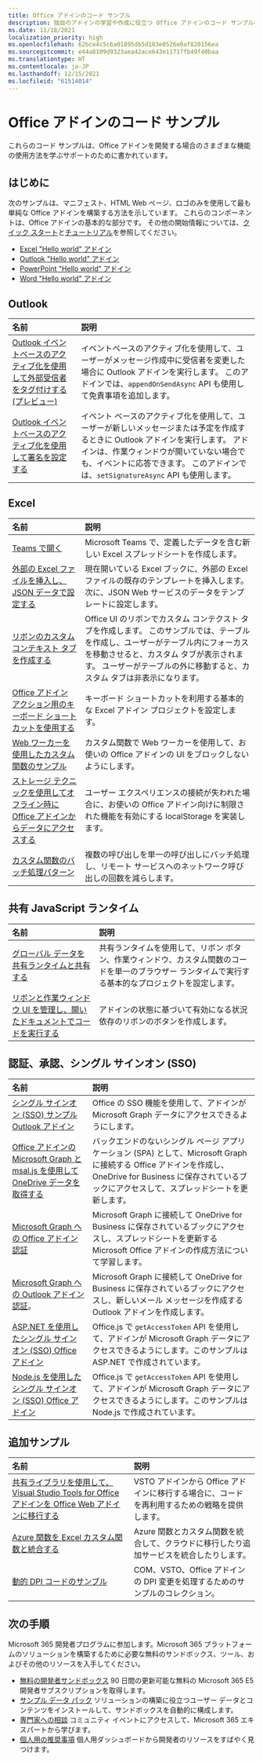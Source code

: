 ```yaml
---
title: Office アドインのコード サンプル
description: 独自のアドインの学習や作成に役立つ Office アドインのコード サンプルの一覧。
ms.date: 11/18/2021
localization_priority: high
ms.openlocfilehash: 62bce4c5c6a01895db5d183e0526e0af820156ea
ms.sourcegitcommit: e44a8109d9323aea42ace643e11717fb49f40baa
ms.translationtype: HT
ms.contentlocale: ja-JP
ms.lasthandoff: 12/15/2021
ms.locfileid: "61514014"
---
```

# <a name="office-add-in-code-samples"></a>Office アドインのコード サンプル

これらのコード サンプルは、Office アドインを開発する場合のさまざまな機能の使用方法を学ぶサポートのために書かれています。

## <a name="getting-started"></a>はじめに

次のサンプルは、マニフェスト、HTML Web ページ、ロゴのみを使用して最も単純な Office アドインを構築する方法を示しています。 これらのコンポーネントは、Office アドインの基本的な部分です。 その他の開始情報については、[クイック スタート](../quickstarts/excel-quickstart-jquery.md)と[チュートリアル](/search/?terms=tutorial&scope=Office%20Add-ins)を参照してください。

* [Excel "Hello world" アドイン](https://github.com/OfficeDev/PnP-OfficeAddins/tree/main/Samples/hello-world/excel-hello-world)
* [Outlook "Hello world" アドイン](https://github.com/OfficeDev/PnP-OfficeAddins/tree/main/Samples/hello-world/outlook-hello-world)
* [PowerPoint "Hello world" アドイン](https://github.com/OfficeDev/PnP-OfficeAddins/tree/main/Samples/hello-world/powerpoint-hello-world)
* [Word "Hello world" アドイン](https://github.com/OfficeDev/PnP-OfficeAddins/tree/main/Samples/hello-world/word-hello-world)

## <a name="outlook"></a>Outlook

| 名前                | 説明         |
|:--------------------|:--------------------|
| [Outlook イベントベースのアクティブ化を使用して外部受信者をタグ付けする (プレビュー)](/samples/officedev/pnp-officeaddins/outlook-add-in-tag-external-recipients) | イベントベースのアクティブ化を使用して、ユーザーがメッセージ作成中に受信者を変更した場合に Outlook アドインを実行します。 このアドインでは、`appendOnSendAsync` API も使用して免責事項を追加します。 |
| [Outlook イベントベースのアクティブ化を使用して署名を設定する](/samples/officedev/pnp-officeaddins/outlook-add-in-set-signature/) | イベント ベースのアクティブ化を使用して、ユーザーが新しいメッセージまたは予定を作成するときに Outlook アドインを実行します。 アドインは、作業ウィンドウが開いていない場合でも、イベントに応答できます。 このアドインでは、`setSignatureAsync` API も使用します。 |

## <a name="excel"></a>Excel

| 名前                | 説明         |
|:--------------------|:--------------------|
| [Teams で開く](/samples/officedev/pnp-officeaddins/office-excel-add-in-open-in-teams/) | Microsoft Teams で、定義したデータを含む新しい Excel スプレッドシートを作成します。|
| [外部の Excel ファイルを挿入し、JSON データで設定する](/samples/officedev/pnp-officeaddins/excel-add-in-insert-external-file/)  | 現在開いている Excel ブックに、外部の Excel ファイルの既存のテンプレートを挿入します。 次に、JSON Web サービスのデータをテンプレートに設定します。 |
| [リボンのカスタム コンテキスト タブを作成する](/samples/officedev/pnp-officeaddins/office-add-in-contextual-tabs/) | Office UI のリボンでカスタム コンテクスト タブを作成します。 このサンプルでは、テーブルを作成し、ユーザーがテーブル内にフォーカスを移動させると、カスタム タブが表示されます。 ユーザーがテーブルの外に移動すると、カスタム タブは非表示になります。 |
| [Office アドイン アクション用のキーボード ショートカットを使用する](/samples/officedev/pnp-officeaddins/office-add-in-keyboard-shortcuts) | キーボード ショートカットを利用する基本的な Excel アドイン プロジェクトを設定します。 |
| [Web ワーカーを使用したカスタム関数のサンプル](/samples/officedev/pnp-officeaddins/excel-custom-function-web-worker-pattern/) | カスタム関数で Web ワーカーを使用して、お使いの Office アドインの UI をブロックしないようにします。 |
| [ストレージ テクニックを使用してオフライン時に Office アドインからデータにアクセスする](/samples/officedev/pnp-officeaddins/use-storage-techniques-to-access-data-from-an-office-add-in-when-offline/) | ユーザー エクスペリエンスの接続が失われた場合に、お使いの Office アドイン向けに制限された機能を有効にする localStorage を実装します。 |
| [カスタム関数のバッチ処理パターン](/samples/officedev/pnp-officeaddins/excel-custom-function-batching-pattern/)| 複数の呼び出しを単一の呼び出しにバッチ処理し、リモート サービスへのネットワーク呼び出しの回数を減らします。|

## <a name="shared-javascript-runtime"></a>共有 JavaScript ランタイム

| 名前                | 説明         |
|:--------------------|:--------------------|
[グローバル データを共有ランタイムと共有する](/samples/officedev/pnp-officeaddins/office-add-in-shared-runtime-global-data/) | 共有ランタイムを使用して、リボン ボタン、作業ウィンドウ、カスタム関数のコードを単一のブラウザー ランタイムで実行する基本的なプロジェクトを設定します。 |
| [リボンと作業ウィンドウ UI を管理し、開いたドキュメントでコードを実行する](/samples/officedev/pnp-officeaddins/office-add-in-ribbon-task-pane-ui/) | アドインの状態に基づいて有効になる状況依存のリボンのボタンを作成します。 |

## <a name="authentication-authorization-and-single-sign-on-sso"></a>認証、承認、シングル サインオン (SSO)

| 名前                | 説明         |
|:--------------------|:--------------------|
| [シングル サインオン (SSO) サンプル Outlook アドイン](/samples/officedev/pnp-officeaddins/outlook-add-in-sso-aspnet/) | Office の SSO 機能を使用して、アドインが Microsoft Graph データにアクセスできるようにします。|
| [Office アドインの Microsoft Graph と msal.js を使用して OneDrive データを取得する](/samples/officedev/pnp-officeaddins/office-add-in-auth-graph-react/) | バックエンドのないシングル ページ アプリケーション (SPA) として、Microsoft Graph に接続する Office アドインを作成し、OneDrive for Business に保存されているブックにアクセスして、スプレッドシートを更新します。  |
| [Microsoft Graph への Office アドイン認証](/samples/officedev/pnp-officeaddins/office-add-in-auth-aspnet-graph/) | Microsoft Graph に接続して OneDrive for Business に保存されているブックにアクセスし、スプレッドシートを更新する Microsoft Office アドインの作成方法について学習します。 |
| [Microsoft Graph への Outlook アドイン認証](/samples/officedev/pnp-officeaddins/outlook-add-in-auth-aspnet-graph/)。 | Microsoft Graph に接続して OneDrive for Business に保存されているブックにアクセスし、新しいメール メッセージを作成する Outlook アドインを作成します。 |
| [ASP.NET を使用したシングル サインオン (SSO) Office アドイン](/samples/officedev/pnp-officeaddins/office-add-in-sso-aspnet/) | Office.js で `getAccessToken` API を使用して、アドインが Microsoft Graph データにアクセスできるようにします。このサンプルは ASP.NET で作成されています。 |
| [Node.js を使用したシングル サインオン (SSO) Office アドイン](/samples/officedev/pnp-officeaddins/office-add-in-sso-nodejs/) | Office.js で `getAccessToken` API を使用して、アドインが Microsoft Graph データにアクセスできるようにします。このサンプルは Node.js で作成されています。|

## <a name="additional-samples"></a>追加サンプル

| 名前                | 説明         |
|:--------------------|:--------------------|
|[共有ライブラリを使用して、Visual Studio Tools for Office アドインを Office Web アドインに移行する](/samples/officedev/pnp-officeaddins/vsto-shared-library-excel/) |VSTO アドインから Office アドインに移行する場合に、コードを再利用するための戦略を提供します。 |
| [Azure 関数を Excel カスタム関数と統合する](/samples/officedev/pnp-officeaddins/azure-function-with-excel-custom-function/) | Azure 関数とカスタム関数を統合して、クラウドに移行したり追加サービスを統合したりします。 |
|[動的 DPI コードのサンプル](/samples/officedev/pnp-officeaddins/dynamic-dpi-code-samples/) |COM、VSTO、Office アドインの DPI 変更を処理するためのサンプルのコレクション。 |

## <a name="next-steps"></a>次の手順

Microsoft 365 開発者プログラムに参加します。Microsoft 365 プラットフォームのソリューションを構築するために必要な無料のサンドボックス、ツール、およびその他のリソースを入手してください。

- [無料の開発者サンドボックス](https://developer.microsoft.com/microsoft-365/dev-program#Subscription) 90 日間の更新可能な無料の Microsoft 365 E5 開発者サブスクリプションを取得します。
- [サンプル データ パック](https://developer.microsoft.com/microsoft-365/dev-program#Sample) ソリューションの構築に役立つユーザー データとコンテンツをインストールして、サンドボックスを自動的に構成します。
- [専門家への相談](https://developer.microsoft.com/microsoft-365/dev-program#Experts) コミュニティ イベントにアクセスして、Microsoft 365 エキスパートから学びます。
- [個人用の推奨事項](https://developer.microsoft.com/microsoft-365/dev-program#Recommendations) 個人用ダッシュボードから開発者のリソースをすばやく見つけます。
